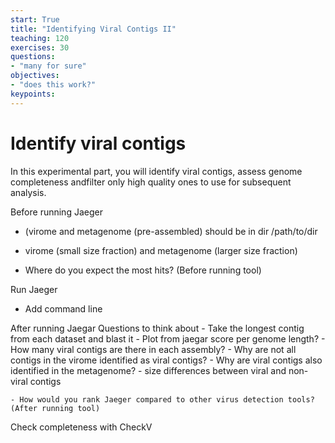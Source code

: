 ```yaml
---
start: True
title: "Identifying Viral Contigs II"
teaching: 120
exercises: 30
questions:
- "many for sure"
objectives:
- "does this work?"
keypoints:
---
```


# Identify viral contigs

In this experimental part, you will identify viral contigs, assess genome completeness andfilter only high quality ones to use for subsequent analysis.  

Before running Jaeger  
- (virome and metagenome (pre-assembled) should be in dir /path/to/dir
- virome (small size fraction) and metagenome (larger size fraction)

- Where do you expect the most hits? (Before running tool)

Run Jaeger
- Add command line

After running Jaegar
Questions to think about
      - Take the longest contig from each dataset and blast it
      - Plot from jaegar score per genome length?
      - How many viral contigs are there in each assembly?
      - Why are not all contigs in the virome identified as viral contigs?
      - Why are viral contigs also identified in the metagenome?
      - size differences between viral and non-viral contigs
        
    - How would you rank Jaeger compared to other virus detection tools? (After running tool)

Check completeness with CheckV
